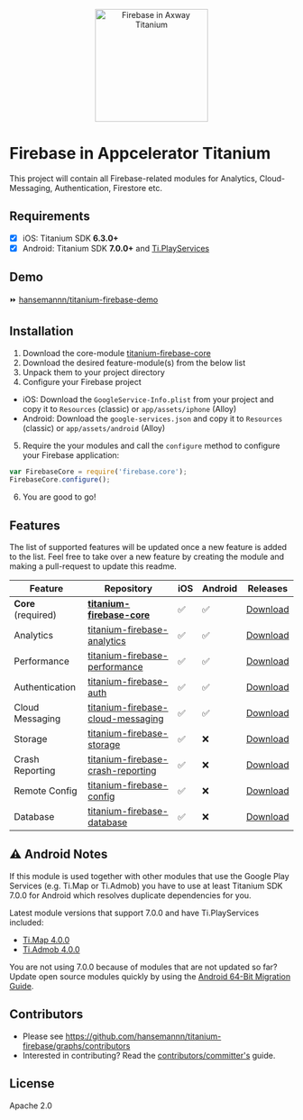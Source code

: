 
<p align="center"><img src="./titanium-firebase-logo@2x.png" height="200" alt="Firebase in Axway Titanium" /></p>


# Firebase in Appcelerator Titanium
This project will contain all Firebase-related modules for Analytics, Cloud-Messaging, Authentication, Firestore etc.

## Requirements
- [x] iOS: Titanium SDK **6.3.0+**
- [x] Android: Titanium SDK **7.0.0+** and [Ti.PlayServices](https://github.com/appcelerator-modules/ti.playservices)

## Demo

⏩ [hansemannn/titanium-firebase-demo](https://github.com/hansemannn/titanium-firebase-demo)

## Installation

1. Download the core-module [titanium-firebase-core](https://github.com/hansemannn/titanium-firebase-core/releases)
2. Download the desired feature-module(s) from the below list
3. Unpack them to your project directory
4. Configure your Firebase project
 - iOS: Download the `GoogleService-Info.plist` from your project and copy it to `Resources` (classic) or `app/assets/iphone` (Alloy)
 - Android: Download the `google-services.json` and copy it to `Resources` (classic) or `app/assets/android` (Alloy)
5. Require the your modules and call the `configure` method to configure your Firebase application:
```js
var FirebaseCore = require('firebase.core');
FirebaseCore.configure();
```
6. You are good to go!

## Features
The list of supported features will be updated once a new feature is added to the list. 
Feel free to take over a new feature by creating the module and making a pull-request to update this readme.

| Feature | Repository | iOS | Android | Releases |
| ------- | ---------- | --- | ------- | -------- |
| **Core** (required) | **[titanium-firebase-core](https://github.com/hansemannn/titanium-firebase-core)** | ✅ | ✅ | [Download](https://github.com/hansemannn/titanium-firebase-core/releases) |
| Analytics | [titanium-firebase-analytics](https://github.com/hansemannn/titanium-firebase-analytics) | ✅ | ✅ | [Download](https://github.com/hansemannn/titanium-firebase-analytics/releases) |
| Performance | [titanium-firebase-performance](https://github.com/hansemannn/titanium-firebase-performance) | ✅ | ✅ | [Download](https://github.com/hansemannn/titanium-firebase-performance/releases) |
| Authentication | [titanium-firebase-auth](https://github.com/hansemannn/titanium-firebase-auth) | ✅ | ✅ | [Download](https://github.com/hansemannn/titanium-firebase-auth/releases) |
| Cloud Messaging | [titanium-firebase-cloud-messaging](https://github.com/hansemannn/titanium-firebase-cloud-messaging) | ✅ | ✅ | [Download](https://github.com/hansemannn/titanium-firebase-cloud-messaging/releases) |
| Storage | [titanium-firebase-storage](https://github.com/hansemannn/titanium-firebase-storage) | ✅ | ❌ | [Download](https://github.com/hansemannn/titanium-firebase-storage/releases) |
| Crash Reporting | [titanium-firebase-crash-reporting](https://github.com/hansemannn/titanium-firebase-crash-reporting) | ✅ | ❌ | [Download](https://github.com/hansemannn/titanium-firebase-crash-reporting/releases) |
| Remote Config | [titanium-firebase-config](https://github.com/hansemannn/titanium-firebase-config) | ✅ | ❌ | [Download](https://github.com/hansemannn/titanium-firebase-config/releases) |
| Database | [titanium-firebase-database](https://github.com/hansemannn/titanium-firebase-database) | ✅ | ❌ | [Download](https://github.com/hansemannn/titanium-firebase-database/releases) |

## ⚠️ Android Notes
If this module is used together with other modules that use the Google Play Services (e.g. Ti.Map or Ti.Admob)
you have to use at least Titanium SDK 7.0.0 for Android which resolves duplicate dependencies for you. 

Latest module versions that support 7.0.0 and have Ti.PlayServices included:
  - [Ti.Map 4.0.0](https://github.com/appcelerator-modules/ti.map/releases/tag/android-4.0.0)
  - [Ti.Admob 4.0.0](https://github.com/appcelerator-modules/ti.admob/releases/tag/android-4.0.0)
  
You are not using 7.0.0 because of modules that are not updated so far? Update open source modules quickly by using
the [Android 64-Bit Migration Guide](http://docs.appcelerator.com/platform/latest/#!/guide/Android_Module_Upgrade_Guide).

## Contributors
* Please see https://github.com/hansemannn/titanium-firebase/graphs/contributors
* Interested in contributing? Read the [contributors/committer's](https://wiki.appcelerator.org/display/community/Home) guide.

## License 
Apache 2.0
